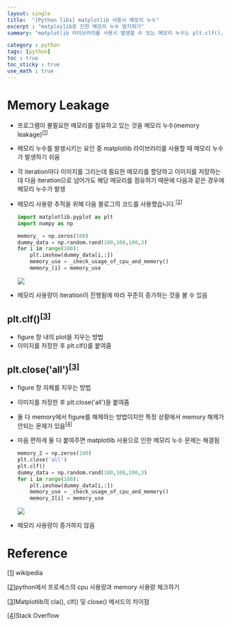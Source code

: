 ```yaml
---
layout: single
title:  "[Python libs] matplotlib 사용시 메모리 누수"
excerpt : "matploilib로 인한 메모리 누수 방지하기"
summary: "matplotlib 라이브러리를 사용시 발생할 수 있는 메모리 누수는 plt.clf(), plt.close('all')로 방지할 수 있다."

category : python
tags: [python]
toc : true
toc_sticky : true
use_math : true
---
```

# Memory Leakage

- 프로그램이 불필요한 메모리를 점유하고 있는 것을 메모리 누수(memory leakage)<sup>[[1]]
- 메모리 누수를 발생시키는 요인 중 matplotlib 라이브러리를 사용할 때 메모리 누수가 발생하기 쉬움
- 각 iteration마다 이미지를 그리는데 필요한 메모리를 할당하고 이미지를 저장하는데 다음 iteration으로 넘어가도 해당 메모리를 점유하기 때문에 다음과 같은 경우에 메모리 누수가 발생
- 메모리 사용량 추적을 위해 다음 블로그의 코드를 사용했습니다.<sup>[[2]]

    ```python
    import matplotlib.pyplot as plt
    import numpy as np

    memory_ = np.zeros(100)
    dummy_data = np.random.rand(100,100,100,3)
    for i in range(100):
        plt.imshow(dummy_data[i,:])
        memory_use = _check_usage_of_cpu_and_memory()
        memory_[i] = memory_use
    ```
    <img src = '{{site.url}}/assets/img/memory_leak_y.png' align = 'center'>

- 메모리 사용량이 iteration이 진행됨에 따라 꾸준히 증가하는 것을 볼 수 있음

## plt.clf()<sup>[[3]]

- figure 창 내의 plot을 지우는 방법
- 이미지를 저장한 후 plt.clf()를 붙여줌

## plt.close('all')<sup>[[3]]

- figure 창 자체를 지우는 방법
- 이미지를 저장한 후 plt.close('all')을 붙여줌

- 둘 다 memory에서 figure를 해제하는 방법이지만 특정 상황에서 memory 해제가 안되는 문제가 있음<sup>[[4]]</sup>
- 마음 편하게 둘 다 붙여주면 matplotlib 사용으로 인한 메모리 누수 문제는 해결됨
    ```python
    memory_2 = np.zeros(100)
    plt.close('all')
    plt.clf()
    dummy_data = np.random.rand(100,100,100,3)
    for i in range(100):
        plt.imshow(dummy_data[i,:])
        memory_use = _check_usage_of_cpu_and_memory()
        memory_2[i] = memory_use
    ```
    <img src = '{{site.url}}/assets/img/memory_leak_n.png' align = 'center'>
- 메모리 사용량이 증가하지 않음

# Reference

[[1]] wikipedia

[[2]]python에서 프로세스의 cpu 사용량과 memory 사용량 체크하기

[[3]]Matplotlib의 cla(), clf() 및 close() 메서드의 차이점

[[4]]Stack Overflow

[1]: https://ko.wikipedia.org/wiki/%EB%A9%94%EB%AA%A8%EB%A6%AC_%EB%88%84%EC%88%98
[2]: https://helloyjam.github.io/python/check-cpu-and-memory/
[3]: https://www.delftstack.com/ko/howto/matplotlib/differences-between-cla-clf-and-close-method-in-matplotlib/
[4]: https://stackoverflow.com/questions/7101404/how-can-i-release-memory-after-creating-matplotlib-figures